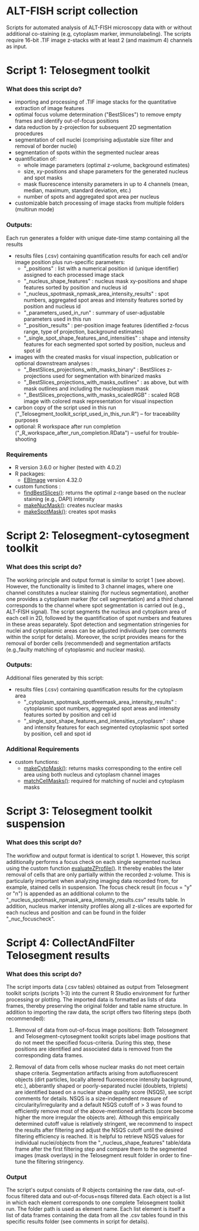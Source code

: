 # ALT-FISH script collection
Scripts for automated analysis of ALT-FISH microscopy data with or without additional co-staining (e.g, cytoplasm marker, immunolabeling).
The scripts require 16-bit .TIF image z-stacks with at least 2 (and maximum 4) channels as input.

# Script 1: Telosegment toolkit
### What does this script do?
* importing and processing of .TIF image stacks for the quantitative extraction of image features
* optimal focus volume determination ("BestSlices") to remove empty frames and identify out-of-focus positions 
* data reduction by z-projection for subsequent 2D segmentation procedures
* segmentation of cell nuclei (comprising adjustable size filter and removal of border nuclei)
* segmentation of spots within the segmented nuclear areas
* quantification of:
  * whole image parameters (optimal z-volume, background estimates) 
  * size, xy-positions and shape parameters for the generated nucleus and spot masks
  * mask fluorescence intensity parameters in up to 4 channels (mean, median, maximum, standard deviation, etc.)
  * number of spots and aggregated spot area per nucleus
* customizable batch processing of image stacks from multiple folders (multirun mode)

### Outputs:
Each run generates a folder with unique date-time stamp containing all the results
* results files (.csv) containing quantification results for each cell and/or image position plus run-specific parameters:
    - "_positions" : list with a numerical position id (unique identifier) assigned to each processed image stack 
    - "_nucleus_shape_features" : nucleus mask xy-positions and shape features sorted by position and nucleus id 
    - "_nucleus_spotmask_npmask_area_intensity_results" : spot numbers, aggregated spot areas and intensity features sorted by position and nucleus id 
    - "_parameters_used_in_run" : summary of user-adjustable parameters used in this run
    - "_position_results" : per-position image features (identified z-focus range, type of projection, background estimates)
    - "_single_spot_shape_features_and_intensities" : shape and intensity features for each segmented spot sorted by position, nucleus and spot id
* images with the created masks for visual inspection, publication or optional downstream analyses :
    - "_BestSlices_projections_with_masks_binary" : BestSlices z-projections used for segmentation with binarized masks
    - "_BestSlices_projections_with_masks_outlines" : as above, but with mask outlines and including the nucleoplasm mask
    - "_BestSlices_projections_with_masks_scaledRGB" : scaled RGB image with colored mask representation for visual inspection
* carbon copy of the script used in this run ("_Telosegment_toolkit_script_used_in_this_run.R") – for traceability purposes
* optional: R workspace after run completion ("_R_workspace_after_run_completion.RData") – useful for trouble-shooting

### Requirements
* R version 3.6.0 or higher (tested with 4.0.2)
* R packages:
  * [EBImage](https://bioconductor.org/packages/release/bioc/html/EBImage.html) version 4.32.0
* custom functions :
  - [findBestSlices()](functions/findBestSlices_v2.R): returns the optimal z-range based on the nuclear staining (e.g., DAPI) intensity 
  - [makeNucMask()](functions/makeNucMask_v1.R): creates nuclear masks 
  - [makeSpotMask()](functions/makeSpotMask_v1.R): creates spot masks 


# Script 2: Telosegment-cytosegment toolkit
### What does this script do?
The working principle and output format is similar to script 1 (see above). However, the functionality is limited to 3 channel images, where one channel constitutes a nuclear staining (for nucleus segmentation), another one provides a cytoplasm marker (for cell segmentation) and a third channel corresponds to the channel where spot segmentation is carried out (e.g., ALT-FISH signal). The script segments the nucleus and cytoplasm area of each cell in 2D, followed by the quantification of spot numbers and features in these areas separately. Spot detection and segmentation stringenies for nuclei and cytoplasmic areas can be adjusted individually (see comments within the script for details). Moreover, the script provides means for the removal of border cells (recommended) and segmentation artifacts (e.g.,faulty matching of cytoplasmic and nuclear masks).

### Outputs:
Additional files generated by this script:
* results files (.csv) containing quantification results for the cytoplasm area
    - "_cytoplasm_spotmask_spotfreemask_area_intensity_results" : cytoplasmic spot numbers, aggregated spot areas and intensity features sorted by position and    cell id
    - "_single_spot_shape_features_and_intensities_cytoplasm" : shape and intensity features for each segmented cytoplasmic spot sorted by position, cell and spot id

### Additional Requirements
* custom functions:
  - [makeCytoMask()](functions/makeCytoMask_v1.R): returns masks corresponding to the entire cell area using both nucleus and cytoplasm channel images
  - [matchCellMasks()](functions/matchCellMasks_v5.R): required for matching of nuclei and cytoplasm masks


# Script 3: Telosegment toolkit suspension
### What does this script do?
The workflow and output format is identical to script 1. However, this script additionally performs a focus check on each single segmented nucleus using the custom function [evaluateZProfile()](https://github.com/RippeLab/ALT-FISH/blob/9d16cdfd3a6395d131813e390dbc52cf79edf2eb/functions/evaluateZProfile_v1.R). It thereby enables the later removal of cells that are only partially within the recorded z-volume. This is particularly important when analyzing imaging data recorded from, for example, stained cells in suspension. The focus check result (in focus = "y" or "n") is appended as an additional column to the "_nucleus_spotmask_npmask_area_intensity_results.csv" results table. In addition, nucleus marker intensity profiles along all z-slices are exported for each nucleus and position and can be found in the folder "_nuc_focuscheck".

# Script 4: CollectAndFilter Telosegment results
### What does this script do?
The script imports data (.csv tables) obtained as output from Telosegment toolkit scripts (scripts 1-3) into the current R Studio environment for further processing or plotting. The imported data is formatted as lists of data frames, thereby preserving the original folder and table name structure. In addition to importing the raw data, the script offers two filtering steps (both recommended):

1) Removal of data from out-of-focus image positions: Both Telosegment and Telosegment-cytosegment toolkit scripts label image positions that do not meet the specified focus-criteria. During this step, these positions are identified and associated data is removed from the corresponding data frames. 

2) Removal of data from cells whose nuclear masks do not meet certain shape criteria. Segmentation artifacts arising from autofluorescent objects (dirt particles, locally altered fluorescence intensity background, etc.), abberantly shaped or poorly-separated nuclei (doublets, triplets) are identified based on a nuclear shape quality score (NSQS), see script comments for details. NSQS is a size-independent measure of circularity/irregularity and a default NSQS cutoff of > 3 was found to efficiently remove most of the above-mentioned artifacts (score become higher the more irregular the objects are). Although this empirically determined cutoff value is relatively stringent, we recommend to inspect the results after filtering and adjust the NSQS cutoff until the desired filtering efficiency is reached. It is helpful to retrieve NSQS values for individual nuclei/objects from the "_nucleus_shape_features" table/data frame after the first filtering step and compare them to the segmented images (mask overlays) in the Telosegment result folder in order to fine-tune the filtering stringency.

### Output
The script's output consists of R objects containing the raw data, out-of-focus filtered data and out-of-focus+nsqs filtered data. Each object is a list in which each element corresponds to one complete Telosegment toolkit run. The folder path is used as element name. Each list element is itself a list of data frames containing the data from all the .csv tables found in this specific results folder (see comments in script for details). 
